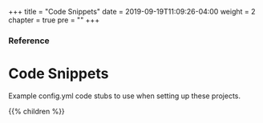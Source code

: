 +++
title = "Code Snippets"
date = 2019-09-19T11:09:26-04:00
weight = 2
chapter = true
pre = "<b></b>"
+++

### Reference

# Code Snippets

Example config.yml code stubs to use when setting up these projects.

{{% children  %}}
